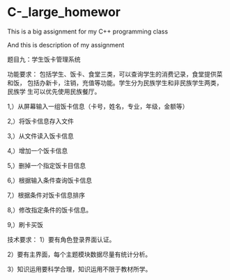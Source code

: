 # C-_large_homewor
This is a big assignment for my C++ programming class

And this is description of my assignment

题目九：学生饭卡管理系统 

功能要求： 
包括学生、饭卡、食堂三类，可以查询学生的消费记录，食堂提供菜和饭，
包括办新卡，注销，充值等功能。学生分为民族学生和非民族学生两类，民族学
生可以优先使用民族餐厅。 

1,）从屏幕输入一组饭卡信息（卡号，姓名，专业，年级，金额等）

2,）将饭卡信息存入文件 

3,）从文件读入饭卡信息 

4,）增加一个饭卡信息 

5,）删掉一个指定饭卡目信息 

6,）根据输入条件查询饭卡信息 

7,）根据条件对饭卡信息排序 

8,）修改指定条件的饭卡信息。 

9,）刷卡买饭 

技术要求： 
1）要有角色登录界面认证。 

2）要有主界面，每个主题模块数据尽量有统计分析。 

3）知识运用要科学合理，知识运用不限于教材所学。 

